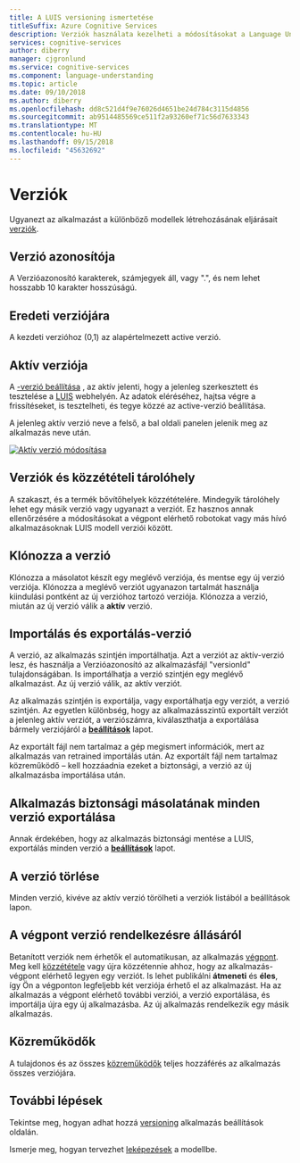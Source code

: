 ```yaml
---
title: A LUIS versioning ismertetése
titleSuffix: Azure Cognitive Services
description: Verziók használata kezelheti a módosításokat a Language Understanding (LUIS)
services: cognitive-services
author: diberry
manager: cjgronlund
ms.service: cognitive-services
ms.component: language-understanding
ms.topic: article
ms.date: 09/10/2018
ms.author: diberry
ms.openlocfilehash: dd8c521d4f9e76026d4651be24d784c3115d4856
ms.sourcegitcommit: ab9514485569ce511f2a93260ef71c56d7633343
ms.translationtype: MT
ms.contentlocale: hu-HU
ms.lasthandoff: 09/15/2018
ms.locfileid: "45632692"
---
```

# <a name="versions"></a>Verziók
Ugyanezt az alkalmazást a különböző modellek létrehozásának eljárásait [verziók](luis-how-to-manage-versions.md). 

## <a name="version-id"></a>Verzió azonosítója
A Verzióazonosító karakterek, számjegyek áll, vagy ".", és nem lehet hosszabb 10 karakter hosszúságú.

## <a name="initial-version"></a>Eredeti verziójára
A kezdeti verzióhoz (0,1) az alapértelmezett active verzió. 

## <a name="active-version"></a>Aktív verziója
A [-verzió beállítása](luis-how-to-manage-versions.md#set-active-version) , az aktív jelenti, hogy a jelenleg szerkesztett és tesztelése a [LUIS](luis-reference-regions.md) webhelyén. Az adatok eléréséhez, hajtsa végre a frissítéseket, is tesztelheti, és tegye közzé az active-verzió beállítása.

A jelenleg aktív verzió neve a felső, a bal oldali panelen jelenik meg az alkalmazás neve után. 

[ ![Aktív verzió módosítása](./media/luis-concept-version/version-in-nav-bar-inline.png) ](./media/luis-concept-version/version-in-nav-bar-expanded.png#lightbox)

## <a name="versions-and-publishing-slots"></a>Verziók és közzétételi tárolóhely
A szakaszt, és a termék bővítőhelyek közzétételére. Mindegyik tárolóhely lehet egy másik verzió vagy ugyanazt a verziót. Ez hasznos annak ellenőrzésére a módosításokat a végpont elérhető robotokat vagy más hívó alkalmazásoknak LUIS modell verziói között. 

## <a name="clone-a-version"></a>Klónozza a verzió
Klónozza a másolatot készít egy meglévő verziója, és mentse egy új verzió verziója. Klónozza a meglévő verziót ugyanazon tartalmát használja kiindulási pontként az új verzióhoz tartozó verziója. Klónozza a verzió, miután az új verzió válik a **aktív** verzió. 

## <a name="import-and-export-a-version"></a>Importálás és exportálás-verzió
A verzió, az alkalmazás szintjén importálhatja. Azt a verziót az aktív-verzió lesz, és használja a Verzióazonosító az alkalmazásfájl "versionId" tulajdonságában. Is importálhatja a verzió szintjén egy meglévő alkalmazást. Az új verzió válik, az aktív verziót. 

Az alkalmazás szintjén is exportálja, vagy exportálhatja egy verziót, a verzió szintjén. Az egyetlen különbség, hogy az alkalmazásszintű exportált verziót a jelenleg aktív verziót, a verziószámra, kiválaszthatja a exportálása bármely verziójáról a **[beállítások](luis-how-to-manage-versions.md)** lapot. 

Az exportált fájl nem tartalmaz a gép megismert információk, mert az alkalmazás van retrained importálás után. Az exportált fájl nem tartalmaz közreműködő – kell hozzáadnia ezeket a biztonsági, a verzió az új alkalmazásba importálása után.

## <a name="export-each-version-as-app-backup"></a>Alkalmazás biztonsági másolatának minden verzió exportálása
Annak érdekében, hogy az alkalmazás biztonsági mentése a LUIS, exportálás minden verzió a **[beállítások](luis-how-to-manage-versions.md)** lapot.

## <a name="delete-a-version"></a>A verzió törlése
Minden verzió, kivéve az aktív verzió törölheti a verziók listából a beállítások lapon. 

## <a name="version-availability-at-the-endpoint"></a>A végpont verzió rendelkezésre állásáról
Betanított verziók nem érhetők el automatikusan, az alkalmazás [végpont](luis-glossary.md#endpoint). Meg kell [közzététele](luis-how-to-publish-app.md) vagy újra közzétennie ahhoz, hogy az alkalmazás-végpont elérhető legyen egy verziót. Is lehet publikálni **átmeneti** és **éles**, így Ön a végponton legfeljebb két verziója érhető el az alkalmazást. Ha az alkalmazás a végpont elérhető további verziói, a verzió exportálása, és importálja újra egy új alkalmazásba. Az új alkalmazás rendelkezik egy másik alkalmazás.

## <a name="collaborators"></a>Közreműködők
A tulajdonos és az összes [közreműködők](luis-how-to-collaborate.md) teljes hozzáférés az alkalmazás összes verziójára.

## <a name="next-steps"></a>További lépések

Tekintse meg, hogyan adhat hozzá [versioning](luis-how-to-manage-versions.md) alkalmazás beállítások oldalán. 

Ismerje meg, hogyan tervezhet [leképezések](luis-concept-intent.md) a modellbe.